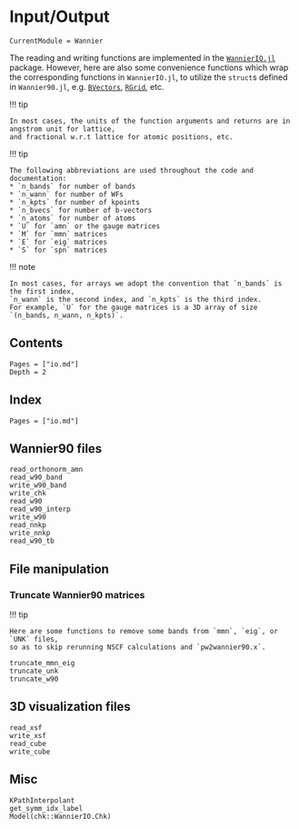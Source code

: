 # Input/Output

```@meta
CurrentModule = Wannier
```

The reading and writing functions are implemented in the
[`WannierIO.jl`](https://github.com/qiaojunfeng/WannierIO.jl)
package. However, here are also some convenience functions which
wrap the corresponding functions in `WannierIO.jl`, to utilize the
`struct`s defined in `Wannier90.jl`, e.g. [`BVectors`](@ref),
[`RGrid`](@ref), etc.

!!! tip

    In most cases, the units of the function arguments and returns are in angstrom unit for lattice,
    and fractional w.r.t lattice for atomic positions, etc.

!!! tip

    The following abbreviations are used throughout the code and documentation:
    * `n_bands` for number of bands
    * `n_wann` for number of WFs
    * `n_kpts` for number of kpoints
    * `n_bvecs` for number of b-vectors
    * `n_atoms` for number of atoms
    * `U` for `amn` or the gauge matrices
    * `M` for `mmn` matrices
    * `E` for `eig` matrices
    * `S` for `spn` matrices

!!! note

    In most cases, for arrays we adopt the convention that `n_bands` is the first index,
    `n_wann` is the second index, and `n_kpts` is the third index.
    For example, `U` for the gauge matrices is a 3D array of size `(n_bands, n_wann, n_kpts)`.

## Contents

```@contents
Pages = ["io.md"]
Depth = 2
```

## Index

```@index
Pages = ["io.md"]
```

## Wannier90 files

```@docs
read_orthonorm_amn
read_w90_band
write_w90_band
write_chk
read_w90
read_w90_interp
write_w90
read_nnkp
write_nnkp
read_w90_tb
```

## File manipulation

### Truncate Wannier90 matrices

!!! tip

    Here are some functions to remove some bands from `mmn`, `eig`, or `UNK` files,
    so as to skip rerunning NSCF calculations and `pw2wannier90.x`.

```@docs
truncate_mmn_eig
truncate_unk
truncate_w90
```

## 3D visualization files

```@docs
read_xsf
write_xsf
read_cube
write_cube
```

## Misc

```@docs
KPathInterpolant
get_symm_idx_label
Model(chk::WannierIO.Chk)
```
